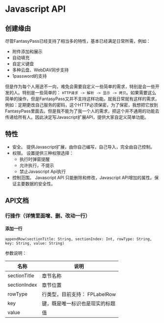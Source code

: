 # Javascript API

## 创建缘由

尽管FantasyPass已经支持了相当多的特性，基本已经满足日常所需，例如：

* 附件添加和展示
* 自动填充
* 自定义键盘
* 多种云盘、WebDAV同步支持
* 1password的支持

但是作为每个人用途不一向，难免会需要自定义一些简单的需求，特别是会一些开发的人。特别是一些简单的： `HTTP请求 -> 解析 -> 显示 -> 拷贝`。如果需要这么简单的操作，但是FantasyPass又并不支持这样功能。就我日常就有这样的需求，例如：定期更改自己服务的密码，这个HTTP必须保密，为了保密，我想把它放到FantasyPass里面去。但是我不能为了我一个人的需求，把这个并不通用的功能去传递给所有人。因此决定写Javascript扩展API，提供大家自定义简单功能。

## 特性

* 安全。 提供Javascript扩展，由你自己编写，自己导入，完全由自己控制。
* 权限。 设置提供三种权限选择：
    * 执行时弹窗提醒
    * 允许执行，不提示
    * 禁止Javascript Api执行
* 控制范围。 Javascript API 只能删除和修改，Javascript API增加的属性。保证主要数据的安全性。

## API文档

### 行操作（详情里面增、删、改动一行）

#### 添加一行 

```
appendRow(sectionTitle: String, sectionIndex: Int, rowType: String, key: String, value: String)
```

参数说明：

名称 | 说明
--- | ---
sectionTitle | 章节名称
sectionIndex | 章节位置
rowType | 行类型，目前支持： FPLabelRow
key | 键，既是唯一标识也是现实的标题
value | 值